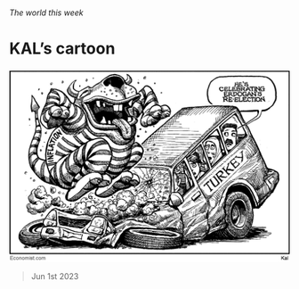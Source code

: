 ###### The world this week

# KAL’s cartoon 

#####  

![image](images/20230603_WWD000.png) 

> Jun 1st 2023 






